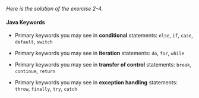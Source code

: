 *Here is the solution of the exercise 2-4.*

#### Java Keywords

* Primary keywords you may see in **conditional** statements: `else`, `if`, `case`, `default`, `switch`

* Primary keywords you may see in **iteration** statements: `do`, `for`, `while`

* Primary keywords you may see in **transfer of control** statements: `break`, `continue`, `return`

* Primary keywords you may see in **exception handling** statements: `throw`, `finally`, `try`, `catch`